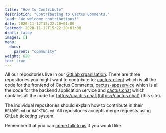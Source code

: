 ```yaml
---
title: "How to Contribute"
description: "Contributing to Cactus Comments."
lead: "We welcome contributions!"
date: 2020-11-12T15:22:20+01:00
lastmod: 2020-11-12T15:22:20+01:00
draft: false
images: []
menu: 
  docs:
    parent: "community"
weight: 620
toc: true
---
```


All our repositories live in our [GitLab
organisation](https://gitlab.com/cactus-comments). There are three repositories
you might want to contribute to:
[cactus-client](https://gitlab.com/cactus-comments/cactus-client) which is all
the code for the frontend of Cactus Comments,
[cactus-appservice](https://gitlab.com/cactus-comments/cactus-appservice) which
is all the code for the backend application service and
[cactus.chat](https://gitlab.com/cactus-comments/cactus.chat) which contains
all the code for [https://cactus.chat](https://cactus.chat) (this site).

The individual repositories should explain how to contribute in their
`README.md` or `HACKING.md`. All repositories accepts merge requests using
GitLab ticketing system.

Remember that you can [come talk to us](../community/) if you would like.
